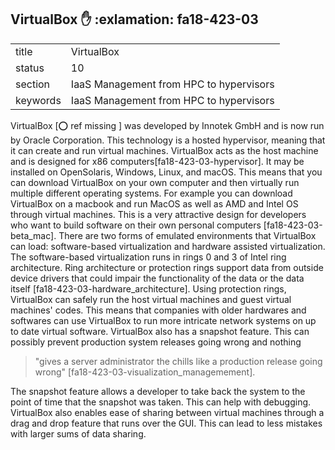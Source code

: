 ## VirtualBox :hand: :exlamation: fa18-423-03



|          |                                         |
| -------- | --------------------------------------- |
| title    | VirtualBox                              | 
| status   | 10                                      |
| section  | IaaS Management from HPC to hypervisors |
| keywords | IaaS Management from HPC to hypervisors |


VirtualBox [:o: ref missing ] was developed by Innotek GmbH and is now run by Oracle Corporation. This technology is a hosted hypervisor, meaning that it can create and run virtual machines. VirtualBox acts as the host machine and is designed for x86 computers[fa18-423-03-hypervisor]. It may be installed on OpenSolaris, Windows, Linux, and macOS. This means that you can download VirtualBox on your own computer and then virtually run multiple different operating systems. For example you can download VirtualBox on a macbook and run MacOS as well as AMD and Intel OS through virtual machines. This is a very attractive design for developers who want to build software on their own personal computers [fa18-423-03-beta_mac]. There are two forms of emulated environments that VirtualBox can load: software-based virtualization and hardware assisted virtualization. The software-based virtualization runs in rings 0 and 3 of Intel ring architecture. Ring architecture or protection rings support data from outside device drivers that could impair the functionality of the data or the data itself [fa18-423-03-hardware_architecture]. Using protection rings, VirtualBox can safely run the host virtual machines and guest virtual machines' codes. This means that companies with older hardwares and softwares can use VirtualBox to run more intricate network systems on up to date virtual software. VirtualBox also has a snapshot feature. This can possibly prevent production system releases going wrong and nothing 

> "gives a server administrator the chills like a production release going wrong" [fa18-423-03-visualization_managemement]. 

The snapshot feature allows a developer to take back the system to the point of time that the snapshot was taken. This can help with debugging. VirtualBox also enables ease of sharing between virtual machines through a drag and drop feature that runs over the GUI. This can lead to less mistakes with larger sums of data sharing.


